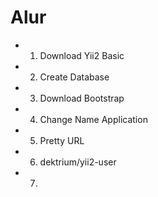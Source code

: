 # Alur
- 1. Download Yii2 Basic
- 2. Create Database
- 3. Download Bootstrap
- 4. Change Name Application
- 5. Pretty URL
- 6. dektrium/yii2-user
- 7. 